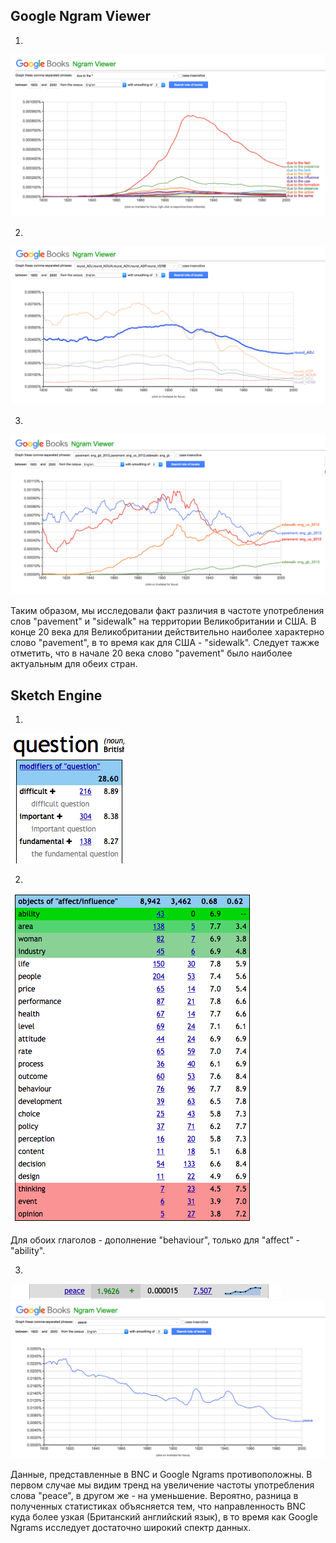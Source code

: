 

Google Ngram Viewer
-------------------
1)

![](https://github.com/albinaprikhodina/hw6/blob/master/Снимок%20экрана%202018-04-09%20в%200.55.58.png)

2)

![](https://github.com/albinaprikhodina/hw6/blob/master/Снимок%20экрана%202018-04-09%20в%2010.49.46.png)

3)

![](https://github.com/albinaprikhodina/hw6/blob/master/Снимок%20экрана%202018-04-09%20в%2011.07.20.png)

 Таким образом, мы исследовали факт различия в частоте употребления слов "pavement" и "sidewalk" на территории Великобритании и США. В конце 20 века для Великобритании действительно наиболее характерно слово "pavement", в то время как для США - "sidewalk". Следует тажже отметить, что в начале 20 века слово "pavement" было наиболее актуальным для обеих стран. 


Sketch Engine
-------------
1)

![](https://github.com/albinaprikhodina/hw6/blob/master/Снимок%20экрана%202018-04-09%20в%2011.34.35.png)

2) 

![](https://github.com/albinaprikhodina/hw6/blob/master/Снимок%20экрана%202018-04-09%20в%2011.40.33.png)

Для обоих глаголов - дополнение "behaviour", только для "affect" - "ability". 

3) 

![](https://github.com/albinaprikhodina/hw6/blob/master/Снимок%20экрана%202018-04-09%20в%2011.54.43.png) 
![](https://github.com/albinaprikhodina/hw6/blob/master/Снимок%20экрана%202018-04-09%20в%2011.55.11.png)
 
Данные, представленные в BNC и Google Ngrams противоположны. В первом случае мы видим тренд на увеличение частоты употребления слова "peace", в другом же - на уменьшение. Вероятно, разница в полученных статистиках объясняется тем, что направленность BNC  куда более узкая (Британский английский язык), в то время как Google Ngrams исследует достаточно широкий спектр данных. 


